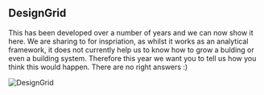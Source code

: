 ## DesignGrid

This has been developed over a number of years and we can now show it here. We are sharing to for inspriation, as whilst it works as an analytical framework, it does not currently help us to know how to grow a bulding or even a building system. Therefore this year we want you to tell us how you think this would happen. There are no right answers :)

![DesignGrid](/Agile/img/DesignGrid.PNG)


